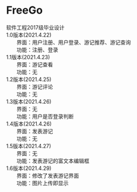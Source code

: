 # FreeGo  
软件工程2017级毕业设计  
1.0版本(2021.4.22)  
&emsp;&emsp;界面：用户注册、用户登录、游记推荐、游记查询  
&emsp;&emsp;功能：注册、登录  
1.1版本(2021.4.23)  
&emsp;&emsp;界面：游记查看  
&emsp;&emsp;功能：无  
1.2版本(2021.4.25)  
&emsp;&emsp;界面：游记评论  
&emsp;&emsp;功能：无  
1.3版本(2021.4.26)  
&emsp;&emsp;界面：无  
&emsp;&emsp;功能：用户是否登录判断  
1.4版本(2021.4.26)  
&emsp;&emsp;界面：发表游记  
&emsp;&emsp;功能：无  
1.5版本(2021.4.27)  
&emsp;&emsp;界面：无  
&emsp;&emsp;功能：发表游记的富文本编辑框   
1.6版本(2021.4.29)  
&emsp;&emsp;界面：修改了发表游记界面  
&emsp;&emsp;功能：图片上传即显示   
